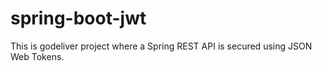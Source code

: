 # spring-boot-jwt

This is godeliver project where a Spring REST API is secured using JSON Web Tokens. 